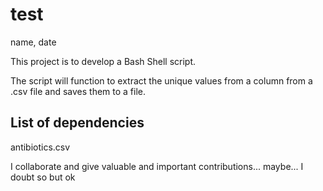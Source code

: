 # test
name, date

This project is to develop a Bash Shell script.

The script will function to extract the unique values from a column from a .csv file and saves them to a file.

## List of dependencies
antibiotics.csv

I collaborate and give valuable and important contributions... maybe... I doubt so but ok
